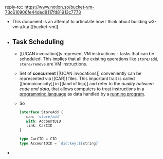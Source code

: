 reply-to:: https://www.notion.so/bucket-vm-73c610906fe44ded8117fd81913c7773

- This document is an attempt to articulate how I think about building w3-vm a.k.a [[bucket-vm]].
- ## Task Scheduling
	- [[UCAN invocation]]s represent VM instructions - tasks that can be scheduled. This implies that all the existing operations like `store/add`, `store/remove` are VM instructions.
	- Set of **concurrent** [[UCAN invocations]] conveniently can be represented via [[CAR]] files. This 
	   important trait is called [[homoiconicity]] in [[land of lisp]] and refer to the *duality between code and data*, that allows computers to treat instructions in a [programming language](https://en.wikipedia.org/wiki/Programming_language) as data handled by a [running program](https://en.wikipedia.org/wiki/Execution_(computing)).
	- So 
	  
	  ```ts
	  interface StoreAdd {
	     can: 'store/add'
	     with: AccountDID
	     link: CarCID
	  }
	  
	  type CarCID = CID
	  type AccountDID = `did:key:${string}`
	  ```
-